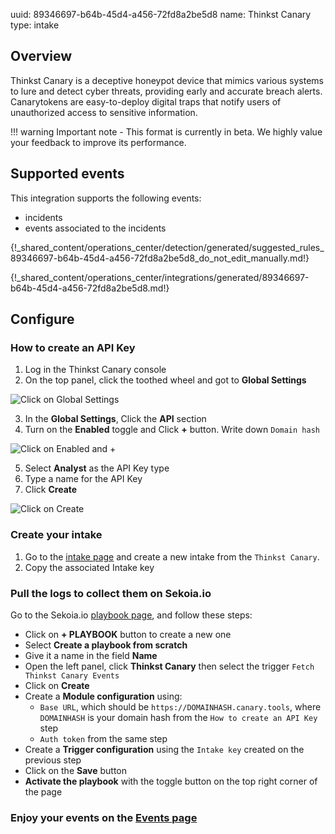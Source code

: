 uuid: 89346697-b64b-45d4-a456-72fd8a2be5d8
name: Thinkst Canary
type: intake

## Overview

Thinkst Canary is a deceptive honeypot device that mimics various systems to lure and detect cyber threats, providing early and accurate breach alerts. Canarytokens are easy-to-deploy digital traps that notify users of unauthorized access to sensitive information.

!!! warning
    Important note - This format is currently in beta. We highly value your feedback to improve its performance.
    
## Supported events

This integration supports the following events:

- incidents
- events associated to the incidents

{!_shared_content/operations_center/detection/generated/suggested_rules_89346697-b64b-45d4-a456-72fd8a2be5d8_do_not_edit_manually.md!}

{!_shared_content/operations_center/integrations/generated/89346697-b64b-45d4-a456-72fd8a2be5d8.md!}

## Configure

### How to create an API Key
1. Log in the Thinkst Canary console
2. On the top panel, click the toothed wheel and got to **Global Settings**

![Click on Global Settings](/assets/operation_center/integration_catalog/cloud_and_saas/thinkst_canary/thinkstcanary_step01.png)

3. In the **Global Settings**, Click the **API** section
4. Turn on the **Enabled** toggle and Click **+** button. Write down `Domain hash`

![Click on Enabled and +](/assets/operation_center/integration_catalog/cloud_and_saas/thinkst_canary/thinkstcanary_step02.png)

5. Select **Analyst** as the API Key type
6. Type a name for the API Key
7. Click **Create**

![Click on Create](/assets/operation_center/integration_catalog/cloud_and_saas/thinkst_canary/thinkstcanary_step03.png)


### Create your intake

1. Go to the [intake page](https://app.sekoia.io/operations/intakes) and create a new intake from the `Thinkst Canary`.
2. Copy the associated Intake key

### Pull the logs to collect them on Sekoia.io

Go to the Sekoia.io [playbook page](https://app.sekoia.io/operations/playbooks), and follow these steps:
  
- Click on **+ PLAYBOOK** button to create a new one
- Select **Create a playbook from scratch**
- Give it a name in the field **Name**
- Open the left panel, click **Thinkst Canary** then select the trigger `Fetch Thinkst Canary Events`
- Click on **Create**
- Create a **Module configuration** using:
    - `Base URL`, which should be `https://DOMAINHASH.canary.tools`, where `DOMAINHASH` is your domain hash from the `How to create an API Key` step
    - `Auth token` from the same step
- Create a **Trigger configuration** using the `Intake key` created on the previous step
- Click on the **Save** button
- **Activate the playbook** with the toggle button on the top right corner of the page

### Enjoy your events on the [Events page](https://app.sekoia.io/operations/events)

